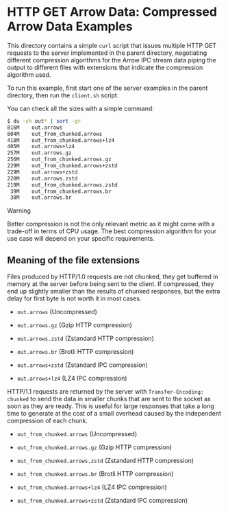 <!---
  Licensed to the Apache Software Foundation (ASF) under one
  or more contributor license agreements.  See the NOTICE file
  distributed with this work for additional information
  regarding copyright ownership.  The ASF licenses this file
  to you under the Apache License, Version 2.0 (the
  "License"); you may not use this file except in compliance
  with the License.  You may obtain a copy of the License at

    http://www.apache.org/licenses/LICENSE-2.0

  Unless required by applicable law or agreed to in writing,
  software distributed under the License is distributed on an
  "AS IS" BASIS, WITHOUT WARRANTIES OR CONDITIONS OF ANY
  KIND, either express or implied.  See the License for the
  specific language governing permissions and limitations
  under the License.
-->

# HTTP GET Arrow Data: Compressed Arrow Data Examples

This directory contains a simple `curl` script that issues multiple HTTP GET
requests to the server implemented in the parent directory, negotiating
different compression algorithms for the Arrow IPC stream data piping the output
to different files with extensions that indicate the compression algorithm used.

To run this example, first start one of the server examples in the parent
directory, then run the `client.sh` script.

You can check all the sizes with a simple command:

```bash
$ du -sh out* | sort -gr
816M    out.arrows
804M    out_from_chunked.arrows
418M    out_from_chunked.arrows+lz4
405M    out.arrows+lz4
257M    out.arrows.gz
256M    out_from_chunked.arrows.gz
229M    out_from_chunked.arrows+zstd
229M    out.arrows+zstd
220M    out.arrows.zstd
219M    out_from_chunked.arrows.zstd
 39M    out_from_chunked.arrows.br
 38M    out.arrows.br
```

> [!WARNING]
> Better compression is not the only relevant metric as it might come with a
> trade-off in terms of CPU usage. The best compression algorithm for your use
> case will depend on your specific requirements.

## Meaning of the file extensions

Files produced by HTTP/1.0 requests are not chunked, they get buffered in memory
at the server before being sent to the client. If compressed, they end up
slightly smaller than the results of chunked responses, but the extra delay for
first byte is not worth it in most cases.

 - `out.arrows` (Uncompressed)
 - `out.arrows.gz` (Gzip HTTP compression)
 - `out.arrows.zstd` (Zstandard HTTP compression)
 - `out.arrows.br` (Brotli HTTP compression)

 - `out.arrows+zstd` (Zstandard IPC compression)
 - `out.arrows+lz4` (LZ4 IPC compression)

HTTP/1.1 requests are returned by the server with `Transfer-Encoding: chunked`
to send the data in smaller chunks that are sent to the socket as soon as they
are ready. This is useful for large responses that take a long time to generate
at the cost of a small overhead caused by the independent compression of each
chunk.

 - `out_from_chunked.arrows` (Uncompressed)
 - `out_from_chunked.arrows.gz` (Gzip HTTP compression)
 - `out_from_chunked.arrows.zstd` (Zstandard HTTP compression)
 - `out_from_chunked.arrows.br` (Brotli HTTP compression)

 - `out_from_chunked.arrows+lz4` (LZ4 IPC compression)
 - `out_from_chunked.arrows+zstd` (Zstandard IPC compression)

